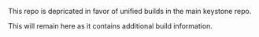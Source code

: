 This repo is depricated in favor of unified builds in the main keystone repo.

This will remain here as it contains additional build information.